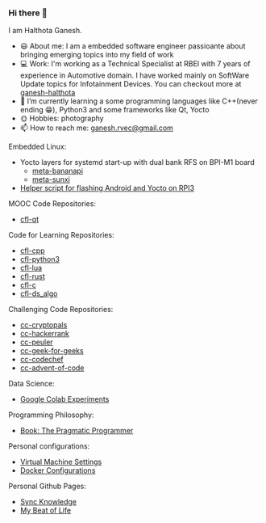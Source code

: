### Hi there 👋

I am Halthota Ganesh.

- :smiley: About me: I am a embedded software engineer passioante about bringing emerging topics into my field of work
- :computer: Work: I'm working as a Technical Specialist at RBEI with 7 years of experience in Automotive domain. I have worked mainly on SoftWare Update topics for Infotainment Devices. You can checkout more at [ganesh-halthota](https://www.linkedin.com/in/ganesh-halthota/)
- 🌱 I’m currently learning a some programming languages like C++(never ending :grin:), Python3 and some frameworks like Qt, Yocto
- :sun_with_face: Hobbies: photography
- 📫 How to reach me: ganesh.rvec@gmail.com

Embedded Linux:
- Yocto layers for systemd start-up with dual bank RFS on BPI-M1 board
    - [meta-bananapi](https://github.com/ganesh737/meta-bananapi)
    - [meta-sunxi](https://github.com/ganesh737/meta-sunxi)
- [Helper script for flashing Android and Yocto on RPI3](https://github.com/ganesh737/update_tooling)

MOOC Code Repositories:
- [cfl-qt](https://github.com/ganesh737/cfl-qt)

Code for Learning Repositories:
- [cfl-cpp](https://github.com/ganesh737/cfl-cpp)
- [cfl-python3](https://github.com/ganesh737/cfl-python3)
- [cfl-lua](https://github.com/ganesh737/cfl-lua)
- [cfl-rust](https://github.com/ganesh737/cfl-rust)
- [cfl-c](https://github.com/ganesh737/cfl-c)
- [cfl-ds_algo](https://github.com/ganesh737/cfl-ds_algo)

Challenging Code Repositories:
- [cc-cryptopals](https://github.com/ganesh737/cc-cryptopals)
- [cc-hackerrank](https://github.com/ganesh737/cc-hackerrank)
- [cc-peuler](https://github.com/ganesh737/cc-peuler)
- [cc-geek-for-geeks](https://github.com/ganesh737/cc-geek-for-geeks)
- [cc-codechef](https://github.com/ganesh737/cc-codechef)
- [cc-advent-of-code](https://github.com/ganesh737/cc-advent-of-code)

Data Science:
- [Google Colab Experiments](https://github.com/ganesh737/colab_experiments)

Programming Philosophy:
- [Book: The Pragmatic Programmer](https://github.com/ganesh737/The-Pragmatic-Programmer)

Personal configurations:
- [Virtual Machine Settings](https://github.com/ganesh737/vm_settings)
- [Docker Configurations](https://github.com/ganesh737/docker_configs)

Personal Github Pages:
- [Sync Knowledge](https://github.com/ganesh737/ganesh737.github.io)
- [My Beat of Life](https://github.com/ganesh737/my-beat-of-life)

<!--
**ganesh737/ganesh737** is a ✨ _special_ ✨ repository because its `README.md` (this file) appears on your GitHub profile.

Here are some ideas to get you started:

- 🔭 I’m currently working on ...
- 🌱 I’m currently learning ...
- 👯 I’m looking to collaborate on ...
- 🤔 I’m looking for help with ...
- 💬 Ask me about ...
- 📫 How to reach me: ...
- 😄 Pronouns: ...
- ⚡ Fun fact: ...
-->
